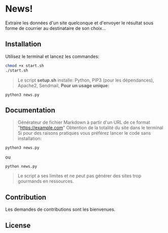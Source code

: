 
# News!
Extraire les données d'un site  quelconque et d'envoyer le résultat sous forme de courrier au destinataire de son choix...


## Installation

Utilisez le terminal et lancez les commandes:

```bash
chmod +x start.sh
./start.sh
```
>Le script **setup.sh** installe: Python, PIP3 (pour les dépendances), Apache2, Sendmail,
**Pour un usage unique:**

```
python3 news.py
```
## Documentation
>Générateur de fichier Markdown à partir d'un URL de ce format  "https://example.com" 
Obtention de la totalité du site dans le terminal 
Si pour des raisons pratiques vous préférez lancer le code sans installation:

```
python3 news.py
```
ou 
```
python news.py
```


>Le script a ses limites et ne peut pas générer des sites trop gourmands en ressources.
## Contribution
Les demandes de contributions sont les bienvenues.

## License
